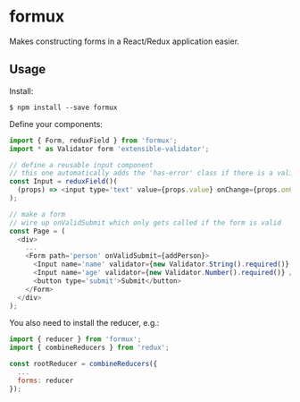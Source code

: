 # formux

Makes constructing forms in a React/Redux application easier.

## Usage

Install:

    $ npm install --save formux

Define your components:

```js
import { Form, reduxField } from 'formux';
import * as Validator form 'extensible-validator';

// define a reusable input component
// this one automatically adds the 'has-error' class if there is a validation error
const Input = reduxField()(
  (props) => <input type='text' value={props.value} onChange={props.onChange} className={props.valid ? '' : 'has-error'} />
);

// make a form
// wire up onValidSubmit which only gets called if the form is valid
const Page = (
  <div>
    ...
    <Form path='person' onValidSubmit={addPerson}>
      <Input name='name' validator={new Validator.String().required()} />
      <Input name='age' validator={new Validator.Number().required()} />
      <button type='submit'>Submit</button>
    </Form>
  </div>
);
```

You also need to install the reducer, e.g.:

```js
import { reducer } from 'formux';
import { combineReducers } from 'redux';

const rootReducer = combineReducers({
  ...
  forms: reducer
});
```
